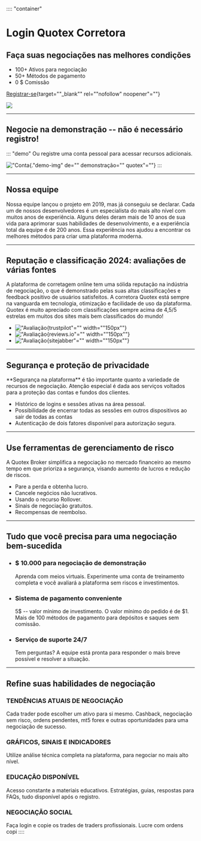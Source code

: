 :::: \"container\"
# Login Quotex Corretora

## Faça suas negociações nas melhores condições

-   100+ Ativos para negociação
-   50+ Métodos de pagamento
-   0 \$ Comissão

[Registrar-se](\%22https://traff.sbs/brokerqxsignup\%22){target=""_blank""
rel=""nofollow" noopener"=""}

[![](https://static.quotex.io/files/12_en/300_250.jpg)](https://traff.sbs/brokerqxlid)

------------------------------------------------------------------------

## Negocie na demonstração -- não é necessário registro!

::: \"demo\"
Ou registre uma conta pessoal para acessar recursos adicionais.

!["Conta](\%22https://quotex.tv.br/wp-content/uploads/2024/05/demo.png\%22){."demo-img"
de="" demonstração="" quotex"=""}
:::

------------------------------------------------------------------------

## Nossa equipe

Nossa equipe lançou o projeto em 2019, mas já conseguiu se declarar.
Cada um de nossos desenvolvedores é um especialista do mais alto nível
com muitos anos de experiência. Alguns deles deram mais de 10 anos de
sua vida para aprimorar suas habilidades de desenvolvimento, e a
experiência total da equipe é de 200 anos. Essa experiência nos ajudou a
encontrar os melhores métodos para criar uma plataforma moderna.

------------------------------------------------------------------------

## Reputação e classificação 2024: avaliações de várias fontes

A plataforma de corretagem online tem uma sólida reputação na indústria
de negociação, o que é demonstrado pelas suas altas classificações e
feedback positivo de usuários satisfeitos. A corretora Quotex está
sempre na vanguarda em tecnologia, otimização e facilidade de uso da
plataforma. Quotex é muito apreciado com classificações sempre acima de
4,5/5 estrelas em muitos dos sites mais bem classificados do mundo!

-   !["Avaliação](\%22https://quotex.tv.br/wp-content/uploads/2024/06/Quotex-Reviews-Read-Customer-Service-Reviews-of-qxbroker-com.png\%22){trustpilot"=""
    width=""150px""}
-   !["Avaliação](\%22https://quotex.tv.br/wp-content/uploads/2024/06/quotex-com-Reviews-Read-10-572-Genuine-Customer-Reviews-quotex-com.png\%22){reviews.io"=""
    width=""150px""}
-   !["Avaliação](\%22https://quotex.tv.br/wp-content/uploads/2024/06/Quotex-Reviews-497-Reviews-of-Quotex-io-Sitejabber.png\%22){sitejabber"=""
    width=""150px""}

------------------------------------------------------------------------

## Segurança e proteção de privacidade

\*\*Segurança na plataforma\*\* é tão importante quanto a variedade de
recursos de negociação. Atenção especial é dada aos serviços voltados
para a proteção das contas e fundos dos clientes.

-   Histórico de logins e sessões ativas na área pessoal.
-   Possibilidade de encerrar todas as sessões em outros dispositivos ao
    sair de todas as contas
-   Autenticação de dois fatores disponível para autorização segura.

------------------------------------------------------------------------

## Use ferramentas de gerenciamento de risco

A Quotex Broker simplifica a negociação no mercado financeiro ao mesmo
tempo em que prioriza a segurança, visando aumento de lucros e redução
de riscos.

-   Pare a perda e obtenha lucro.
-   Cancele negócios não lucrativos.
-   Usando o recurso Rollover.
-   Sinais de negociação gratuitos.
-   Recompensas de reembolso.

------------------------------------------------------------------------

## Tudo que você precisa para uma negociação bem-sucedida

-   ### \$ 10.000 para negociação de demonstração

    Aprenda com meios virtuais. Experimente uma conta de treinamento
    completa e você avaliará a plataforma sem riscos e investimentos.

-   ### Sistema de pagamento conveniente

    5\$ -- valor mínimo de investimento. O valor mínimo do pedido é de
    \$1. Mais de 100 métodos de pagamento para depósitos e saques sem
    comissão.

-   ### Serviço de suporte 24/7

    Tem perguntas? A equipe está pronta para responder o mais breve
    possível e resolver a situação.

------------------------------------------------------------------------

## Refine suas habilidades de negociação

### TENDÊNCIAS ATUAIS DE NEGOCIAÇÃO

Cada trader pode escolher um ativo para si mesmo. Cashback, negociação
sem risco, ordens pendentes, mt5 forex e outras oportunidades para uma
negociação de sucesso.

### GRÁFICOS, SINAIS E INDICADORES

Utilize análise técnica completa na plataforma, para negociar no mais
alto nível.

### EDUCAÇÃO DISPONÍVEL

Acesso constante a materiais educativos. Estratégias, guias, respostas
para FAQs, tudo disponível após o registro.

### NEGOCIAÇÃO SOCIAL

Faça login e copie os trades de traders profissionais. Lucre com ordens
copi
::::

